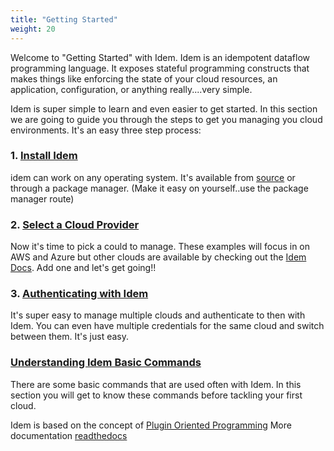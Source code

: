 ```yaml
---
title: "Getting Started"
weight: 20
---
```


Welcome to "Getting Started" with Idem. Idem is an idempotent dataflow programming language. It exposes stateful programming constructs that makes things like enforcing the state of your cloud resources, an application, configuration, or anything really....very simple.

Idem is super simple to learn and even easier to get started. In this section we are going to guide you through the steps to get you managing you cloud environments. It's an easy three step process:

### 1. [Install Idem](/Getting-Started/Install-Idem)
idem can work on any operating system. It's available from [source](https://gitlab.com/saltstack/pop/idem) or through a package manager. (Make it easy on yourself..use the package manager route)

### 2. [Select a Cloud Provider](/Getting-Started/Cloud-Providers)
Now it's time to pick a could to manage. These examples will focus in on AWS and Azure but other clouds are available by checking out the [Idem Docs](https://idemproject.io/docs). Add one and let's get going!!

### 3. [Authenticating with Idem](/Getting-Started/Authenticate)
It's super easy to manage multiple clouds and authenticate to then with Idem. You can even have multiple credentials for the same cloud and switch between them. It's just easy.

### [Understanding Idem Basic Commands](/Getting-Started/Basic-Commands)
There are some basic commands that are used often with Idem. In this section you will get to know these commands before tackling your first cloud.

Idem is based on the concept of [Plugin Oriented Programming](https://pop.readthedocs.io/en/latest/)
More documentation [readthedocs](https://idem.readthedocs.io/en/latest/)

